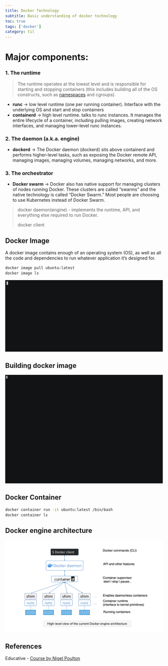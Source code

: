 ```yaml
---
title: Docker Technology
subtitle: Basic understanding of docker technology
toc: true
tags: ['docker']
category: til
---
```


# Major components:
### 1. The runtime
> The runtime operates at the lowest level and is responsible for starting and stopping containers (this includes building all of the OS constructs, such as [namespaces](https://man7.org/linux/man-pages/man7/namespaces.7.html) and cgroups).

- **runc** -> low level runtime (one per running container). Interface with the underlying OS and start and stop containers
- **containerd** -> high level runtime. talks to runc instances. It manages the entire lifecycle of a container, including pulling images, creating network interfaces, and managing lower-level runc instances.

### 2. The daemon (a.k.a. engine)  
- **dockerd** -> The Docker daemon (dockerd) sits above containerd and performs higher-level tasks, such as exposing the Docker remote API, managing images, managing volumes, managing networks, and more.

### 3. The orchestrator
- **Docker swarm** -> Docker also has native support for managing clusters of nodes running Docker. These clusters are called “swarms” and the native technology is called “Docker Swarm.” Most people are choosing to use Kubernetes instead of Docker Swarm.

> docker daemon(engine) - implements the runtime, API, and everything else required to run Docker.
> 
> docker client 


## Docker Image
A docker image contains enough of an operating system (OS), as well as all the code and dependencies to run whatever application it’s designed for.

```bash
docker image pull ubuntu:latest
docker image ls
```
<!--
![Output](/assets/gifs/docker_images.gif){ width=90% height=30 style="float:left; padding:16px"}
-->

<img src="/assets/gifs/docker_images.gif" alt="docker_images" title="Output" />

## Building docker image

<img src="/assets/gifs/docker_pswebapp_image_build.gif" alt="build_docker_image" title="Output" />

## Docker Container

```bash
docker container run -it ubuntu:latest /bin/bash
docker container ls
```

## Docker engine architecture
<img src="/assets/img/docker_engine_architecture.png" alt="docker_engine" title="Output" />


## References
Educative - [Course by Nigel Poulton](https://www.educative.io/courses/beginners-guide-to-docker)
